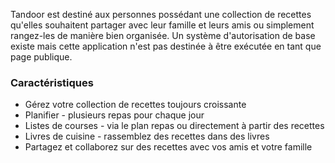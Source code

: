 Tandoor est destiné aux personnes possédant une collection de recettes qu'elles souhaitent partager avec leur famille et leurs amis ou simplement rangez-les de manière bien organisée. Un système d'autorisation de base existe mais cette application n'est pas destinée à être exécutée en tant que page publique.

### Caractéristiques

- Gérez votre collection de recettes toujours croissante
- Planifier - plusieurs repas pour chaque jour
- Listes de courses - via le plan repas ou directement à partir des recettes
- Livres de cuisine - rassemblez des recettes dans des livres
- Partagez et collaborez sur des recettes avec vos amis et votre famille
